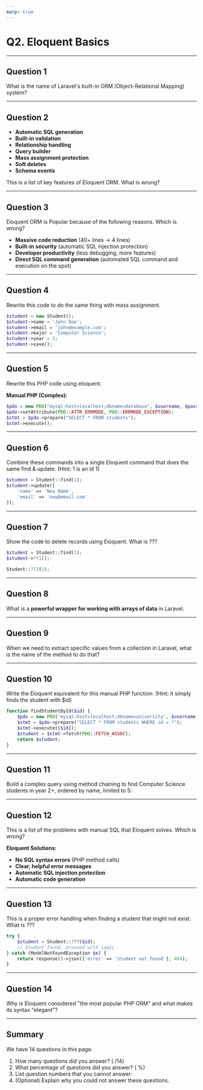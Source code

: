 ```yaml
---
marp: true
---
```


# Q2. Eloquent Basics

---

## Question 1

What is the name of Laravel's built-in ORM (Object-Relational Mapping) system?

---

## Question 2

- **Automatic SQL generation**
- **Built-in validation**
- **Relationship handling**
- **Query builder**
- **Mass assignment protection**
- **Soft deletes**
- **Schema events**

This is a list of key features of Eloquent ORM. What is wrong?

---

## Question 3

Eloquent ORM is Popular because of the following reasons. Which is wrong?

- **Massive code reduction** (40+ lines → 4 lines)
- **Built-in security** (automatic SQL injection protection)
- **Developer productivity** (less debugging, more features)
- **Direct SQL command generation** (automated SQL command and execution on the spot)

---

## Question 4

Rewrite this code to do the same thing with mass assignment.

```php
$student = new Student();
$student->name = 'John Doe';
$student->email = 'john@example.com';
$student->major = 'Computer Science';
$student->year = 2;
$student->save();
```

---

## Question 5

Rewrite this PHP code using eloquent.

**Manual PHP (Complex):**

```php
$pdo = new PDO("mysql:host=localhost;dbname=database", $username, $password);
$pdo->setAttribute(PDO::ATTR_ERRMODE, PDO::ERRMODE_EXCEPTION);
$stmt = $pdo->prepare("SELECT * FROM students");
$stmt->execute();
```

---

## Question 6

Combine these commands into a single Eloquent command that does the same find & update. (Hint: 1 is an id 1)

```php
$student = Student::find(1);
$student->update([
    'name' => 'New Name',
    'email' => 'new@email.com'
]);
```

---

## Question 7

Show the code to delete records using Eloquent. What is ???

```php
$student = Student::find(1);
$student->??1();

Student::??2(1);
```

---

## Question 8

What is a **powerful wrapper for working with arrays of data** in Laravel.

---

## Question 9

When we need to extract specific values from a collection in Laravel, what is the name of the method to do that?

---

## Question 10

Write the Eloquent equivalent for this manual PHP function: (Hint: it simply finds the student with $id)

```php
function findStudentById($id) {
    $pdo = new PDO('mysql:host=localhost;dbname=university', $username, $password);
    $stmt = $pdo->prepare("SELECT * FROM students WHERE id = ?");
    $stmt->execute([$id]);
    $student = $stmt->fetch(PDO::FETCH_ASSOC);
    return $student;
}
```

---

## Question 11

Build a complex query using method chaining to find Computer Science students in year 2+, ordered by name, limited to 5:

---

## Question 12

This is a list of the problems with manual SQL that Eloquent solves. Which is wrong?

**Eloquent Solutions:**

- **No SQL syntax errors** (PHP method calls)
- **Clear, helpful error messages**
- **Automatic SQL injection protection**
- **Automatic code generation**

---

## Question 13

This is a proper error handling when finding a student that might not exist. What is ???

```php
try {
    $student = Student::???($id);
    // Student found, proceed with logic
} catch (ModelNotFoundException $e) {
    return response()->json(['error' => 'Student not found'], 404);
}
```

---

## Question 14

Why is Eloquent considered "the most popular PHP ORM" and what makes its syntax "elegant"?

---

## Summary

We have 14 questions in this page.

1. How many questions did you answer? ( /14)
2. What percentage of questions did you answer? (  %)
3. List question numbers that you cannot answer:
4. (Optional) Explain why you could not answer these questions.

